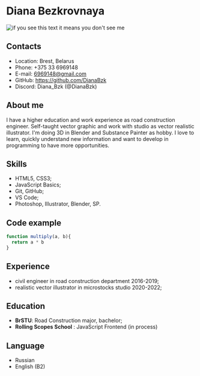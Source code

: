 # Diana Bezkrovnaya #
![if you see this text it means you don't see me](https://sun9-west.userapi.com/sun9-53/s/v1/ig2/rG1fGmikevqC5FRL5O6YbgThb7bRSwkKd4xJT7RGh8nstMCN0fmpLOAOtXMmBczjGzOiGTS5oyfigCpPnh1z8dbJ.jpg?size=200x200&quality=95&type=album)

## Contacts ##

- Location: Brest, Belarus  
- Phone: +375 33 6969148  
- E-mail: 6969148@gmail.com  
- GitHub: https://github.com/DianaBzk  
- Discord: Diana_Bzk (@DianaBzk)  


## About me ##

I have a higher education and work experience as road construction engineer. Self-taught vector graphic and work with studio as vector realistic illustrator. I'm doing 3D in Blender and Substance Painter as hobby. I love to learn, quickly understand new information and want to develop in programming to have more opportunities.


## Skills ##

- HTML5, CSS3;
- JavaScript Basics;
- Git, GitHub;
- VS Code;
- Photoshop, Illustrator, Blender, SP.


## Code example ##

```javascript
function multiply(a, b){
  return a * b
}
```


## Experience ##

- civil engineer in road construction department 2016-2019;
- realistic vector illustrator in microstocks studio 2020-2022;


## Education ##

- **BrSTU**: Road Construction major, bachelor;
- **Rolling Scopes School** : JavaScript Frontend (in process)


## Language ##

- Russian
- English (B2)
